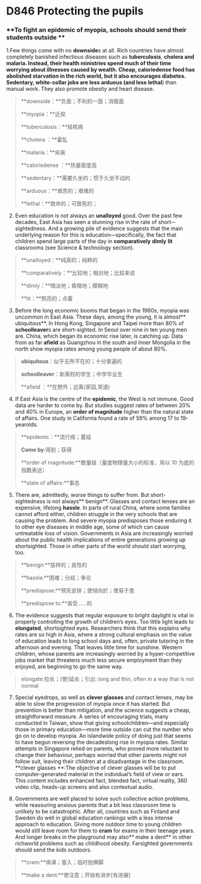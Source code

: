 # D846  Protecting the pupils 
### **To fight an epidemic of myopia, schools should send their students outside **
1.Few things come with no **downside**s at all. Rich countries have almost completely banished infectious diseases such as **tuberculosis**, **cholera **and **malaria**. Instead, their health ministries spend much of their time worrying about illnesses caused by wealth. Cheap, **calorie­dense **food has abolished starvation in the rich world, but it also encourages diabetes. **Sedentary**, white-collar jobs are less** arduous** (and less** lethal**) than manual work. They also promote obesity and heart disease.

> **downside：**负面；不利的一面；消极面
 > 
> **myopia：**近视
 > 
> **tuberculosis：**结核病
 > 
> **cholera ：**霍乱
 > 
> **malaria：**疟疾
 > 
> **calorie­dense ：**热量密度高
 > 
> **sedentary：**需要久坐的；惯于久坐不动的
 > 
> **arduous：**艰苦的；艰难的
 > 
> **lethal：**致命的；可致死的；
 > 

2. Even education is not always an **unalloyed** good. Over the past few decades, East Asia has seen a stunning rise in the rate of short-­sightedness. And a growing pile of evidence suggests that the main underlying reason for this is education—specifically, the fact that children spend large parts of the day in **comparatively** **dimly** **lit** classrooms (see Science & technology section).

> **unalloyed：**纯真的；纯粹的
 > 
> **comparatively：**比较地；相对地；比较来说
 > 
> **dimly：**暗淡地；昏暗地；模糊地
 > 
> **lit：**照亮的；点着
 > 

3. Before the long economic booms that began in the 1960s, myopia was uncommon in East Asia. These days, among the young, it is almost** ubiquitous**. In Hong Kong, Singapore and Taipei more than 80% of **school­leaver**s are short-sighted. In Seoul over nine in ten young men are. China, which began its economic rise later, is catching up. Data from as far **afield** as Guangzhou in the south and Inner Mongolia in the north show myopia rates among young people of about 80%.

> **ubiquitous**：似乎无所不在的；十分普遍的
 > 
> **school­leaver**：新离校的学生；中学毕业生
 > 
> **afield ：**在野外；远离(家园,常道)
 > 

4. If East Asia is the centre of the **epidemic**, the West is not immune. Good data are harder to come by. But studies suggest rates of between 20% and 40% in Europe, an **order of magnitude** higher than the natural state of affairs. One study in California found a rate of 59% among 17­ to 19­year­olds.

> **epidemic：**流行病；蔓延
 > 
> **Come by**:得到；获得
 > 
> **order of magnitude:**数量级（量度物理量大小的标准，用以 10 为底的指数表达）
 > 
> **state of affairs:**事态
 > 

5. There are, admittedly, worse things to suffer from. But short-sightedness is not always** benign**. Glasses and contact lenses are an expensive, lifelong **hassle**. In parts of rural China, where some families cannot afford either, children struggle in the very schools that are causing the problem. And severe myopia predisposes those enduring it to other eye diseases in middle age, some of which can cause untreatable loss of vision. Governments in Asia are increasingly worried about the public­ health implications of entire generations growing up short­sighted. Those in other parts of the world should start worrying, too.

> **benign:**慈祥的；良性的
 > 
> **hassle:**困难；分歧；争论
 > 
> **predispose:**预先安排；使倾向於；使易于患
 > 
> **predispose to:**易受……的
 > 

6. The evidence suggests that regular exposure to bright daylight is vital in properly controlling the growth of children’s eyes. Too little light leads to **elongated**, short­sighted eyes. Researchers think that this explains why rates are so high in Asia, where a strong cultural emphasis on the value of education leads to long school days and, often, private tutoring in the afternoon and evening. That leaves little time for sunshine. Western children, whose parents are increasingly worried by a hyper-competitive jobs market that threatens much less secure employment than they enjoyed, are beginning to go the same way.

> elongate:拉长；(使)延长；引出: long and thin, often in a way that is not normal
 > 

7. Special eyedrops, as well as **clever glasses** and contact lenses, may be able to slow the progression of myopia once it has started. But prevention is better than mitigation, and the science suggests a cheap, straightforward measure. A series of encouraging trials, many conducted in Taiwan, show that giving schoolchildren—and especially those in primary education—more time outside can cut the number who go on to develop myopia. An island­wide policy of doing just that seems to have begun reversing the decades­long rise in myopia rates. Similar attempts in Singapore relied on parents, who proved more reluctant to change their behaviour, perhaps worried that other parents might not follow suit, leaving their children at a disadvantage in the classroom.
**clever glasses **:The objective of clever glasses will be to put computer-generated material in the individual’s field of view or ears. This content includes enhanced fact, blended fact, virtual reality, 360 video clip, heads-up screens and also contextual audio.

8. Governments are well placed to solve such collective­ action problems, while reassuring anxious parents that a bit less classroom time is unlikely to be catastrophic. After all, countries such as Finland and Sweden do well in global education rankings with a less intense approach to education. Giving more outdoor time to young children would still leave room for them to **cram** for exams in their teenage years. And longer breaks in the playground may also** make a dent** in other rich­world problems such as childhood obesity. Far­sighted governments should send the kids outdoors.

> **cram:**填满；塞入；临时抱佛脚
 > 
> **make a dent:**使注意；开始有进步[有进展]
 > 

